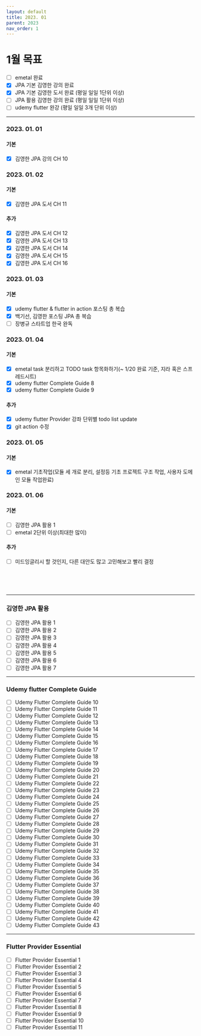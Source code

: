 ```yaml
---
layout: default
title: 2023. 01
parent: 2023
nav_order: 1
---
```


# 1월 목표
* [ ] emetal 완료
* [x] JPA 기본 김영한 강의 완료
* [x] JPA 기본 김영한 도서 완료 (평일 일일 1단위 이상)
* [ ] JPA 활용 김영한 강의 완료 (평일 일일 1단위 이상)
* [ ] udemy flutter 완강 (평일 일일 3개 단위 이상)

<hr>

### 2023. 01. 01
#### 기본
* [x] 김영한 JPA 강의 CH 10

### 2023. 01. 02
#### 기본
* [x] 김영한 JPA 도서 CH 11

#### 추가
* [x] 김영한 JPA 도서 CH 12
* [x] 김영한 JPA 도서 CH 13
* [x] 김영한 JPA 도서 CH 14
* [x] 김영한 JPA 도서 CH 15
* [x] 김영한 JPA 도서 CH 16

### 2023. 01. 03
#### 기본
* [x] udemy flutter & flutter in action 포스팅 총 복습
* [x] 백기선, 김영한 포스팅 JPA 총 복습
* [ ] 장병규 스타트업 한국 완독

### 2023. 01. 04
#### 기본
* [x] emetal task 분리하고 TODO task 항목화하기(~ 1/20 완료 기준, 지라 혹은 스프레드시트)
* [x] udemy flutter Complete Guide 8
* [x] udemy flutter Complete Guide 9

#### 추가
* [x] udemy flutter Provider 강좌 단위별 todo list update
* [x] git action 수정

### 2023. 01. 05
#### 기본
* [x] emetal 기초작업(모듈 세 개로 분리, 설정등 기초 프로젝트 구조 작업, 사용자 도메인 모듈 작업완료)

### 2023. 01. 06
#### 기본
* [ ] 김영한 JPA 활용 1
* [ ] emetal 2단위 이상(최대한 많이)

#### 추가
* [ ] 미드잉글리시 할 것인지, 다른 대안도 많고 고민해보고 빨리 결정

<br>
<br>
<br>

<hr>

### 김영한 JPA 활용
* [ ] 김영한 JPA 활용 1
* [ ] 김영한 JPA 활용 2
* [ ] 김영한 JPA 활용 3
* [ ] 김영한 JPA 활용 4
* [ ] 김영한 JPA 활용 5
* [ ] 김영한 JPA 활용 6
* [ ] 김영한 JPA 활용 7

<hr>

### Udemy flutter Complete Guide
* [ ] Udemy Flutter Complete Guide 10
* [ ] Udemy Flutter Complete Guide 11
* [ ] Udemy Flutter Complete Guide 12
* [ ] Udemy Flutter Complete Guide 13
* [ ] Udemy Flutter Complete Guide 14
* [ ] Udemy Flutter Complete Guide 15
* [ ] Udemy Flutter Complete Guide 16
* [ ] Udemy Flutter Complete Guide 17
* [ ] Udemy Flutter Complete Guide 18
* [ ] Udemy Flutter Complete Guide 19
* [ ] Udemy Flutter Complete Guide 20
* [ ] Udemy Flutter Complete Guide 21
* [ ] Udemy Flutter Complete Guide 22
* [ ] Udemy Flutter Complete Guide 23
* [ ] Udemy Flutter Complete Guide 24
* [ ] Udemy Flutter Complete Guide 25
* [ ] Udemy Flutter Complete Guide 26
* [ ] Udemy Flutter Complete Guide 27
* [ ] Udemy Flutter Complete Guide 28
* [ ] Udemy Flutter Complete Guide 29
* [ ] Udemy Flutter Complete Guide 30
* [ ] Udemy Flutter Complete Guide 31
* [ ] Udemy Flutter Complete Guide 32
* [ ] Udemy Flutter Complete Guide 33
* [ ] Udemy Flutter Complete Guide 34
* [ ] Udemy Flutter Complete Guide 35
* [ ] Udemy Flutter Complete Guide 36
* [ ] Udemy Flutter Complete Guide 37
* [ ] Udemy Flutter Complete Guide 38
* [ ] Udemy Flutter Complete Guide 39
* [ ] Udemy Flutter Complete Guide 40
* [ ] Udemy Flutter Complete Guide 41
* [ ] Udemy Flutter Complete Guide 42
* [ ] Udemy Flutter Complete Guide 43

<hr>

### Flutter Provider Essential
* [ ] Flutter Provider Essential 1
* [ ] Flutter Provider Essential 2
* [ ] Flutter Provider Essential 3
* [ ] Flutter Provider Essential 4
* [ ] Flutter Provider Essential 5
* [ ] Flutter Provider Essential 6
* [ ] Flutter Provider Essential 7
* [ ] Flutter Provider Essential 8
* [ ] Flutter Provider Essential 9
* [ ] Flutter Provider Essential 10
* [ ] Flutter Provider Essential 11